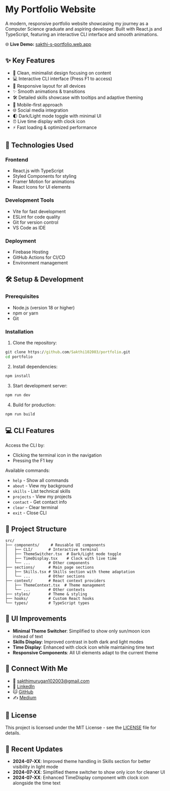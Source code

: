 # My Portfolio Website

A modern, responsive portfolio website showcasing my journey as a Computer Science graduate and aspiring developer. Built with React.js and TypeScript, featuring an interactive CLI interface and smooth animations.

🌐 **Live Demo:** [sakthi-s-portfolio.web.app](https://sakthi-s-portfolio.web.app/)

## ✨ Key Features

- 🎯 Clean, minimalist design focusing on content
- 💻 Interactive CLI interface (Press F1 to access)
- 🚀 Responsive layout for all devices
- ✨ Smooth animations & transitions
- 🛠️ Detailed skills showcase with tooltips and adaptive theming
- 📱 Mobile-first approach
- 🌐 Social media integration
- 🌓 Dark/Light mode toggle with minimal UI
- ⏰ Live time display with clock icon
- ⚡ Fast loading & optimized performance

## 🚀 Technologies Used

### Frontend
- React.js with TypeScript
- Styled Components for styling
- Framer Motion for animations
- React Icons for UI elements

### Development Tools
- Vite for fast development
- ESLint for code quality
- Git for version control
- VS Code as IDE

### Deployment
- Firebase Hosting
- GitHub Actions for CI/CD
- Environment management

## 🛠️ Setup & Development

### Prerequisites
- Node.js (version 18 or higher)
- npm or yarn
- Git

### Installation

1. Clone the repository:
```cmd
git clone https://github.com/Sakthi102003/portfolio.git
cd portfolio
```

2. Install dependencies:
```cmd
npm install
```

3. Start development server:
```cmd
npm run dev
```

4. Build for production:
```cmd
npm run build
```

## 💻 CLI Features

Access the CLI by:
- Clicking the terminal icon in the navigation
- Pressing the F1 key

Available commands:
- `help` - Show all commands
- `about` - View my background
- `skills` - List technical skills
- `projects` - View my projects
- `contact` - Get contact info
- `clear` - Clear terminal
- `exit` - Close CLI

## 📁 Project Structure

```
src/
├── components/     # Reusable UI components
│   ├── CLI/       # Interactive terminal
│   ├── ThemeSwitcher.tsx  # Dark/Light mode toggle
│   ├── TimeDisplay.tsx    # Clock with live time
│   └── ...        # Other components
├── sections/      # Main page sections
│   ├── Skills.tsx # Skills section with theme adaptation
│   └── ...        # Other sections
├── context/       # React context providers
│   ├── ThemeContext.tsx  # Theme management
│   └── ...        # Other contexts
├── styles/        # Theme & styling
├── hooks/         # Custom React hooks
└── types/         # TypeScript types
```

## 🎨 UI Improvements

- **Minimal Theme Switcher**: Simplified to show only sun/moon icon instead of text
- **Skills Display**: Improved contrast in both dark and light modes
- **Time Display**: Enhanced with clock icon while maintaining time text
- **Responsive Components**: All UI elements adapt to the current theme

## 🤝 Connect With Me

- 📧 [sakthimurugan102003@gmail.com](mailto:sakthimurugan102003@gmail.com)
- 💼 [LinkedIn](https://linkedin.com/in/sakthimurugan-s)
- 🐱 [GitHub](https://github.com/Sakthi102003)
- ✍️ [Medium](https://medium.com/@sakthimurugan102003)

## 📄 License

This project is licensed under the MIT License - see the [LICENSE](LICENSE) file for details.

## 🔄 Recent Updates

- **2024-07-XX**: Improved theme handling in Skills section for better visibility in light mode
- **2024-07-XX**: Simplified theme switcher to show only icon for cleaner UI
- **2024-07-XX**: Enhanced TimeDisplay component with clock icon alongside the time text
